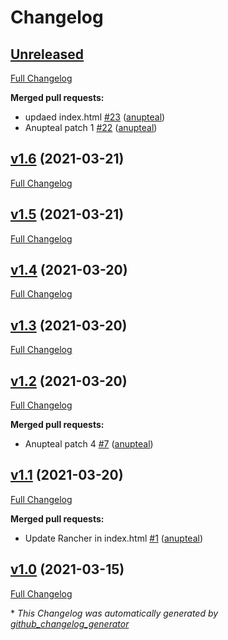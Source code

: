 # Changelog

## [Unreleased](https://github.com/anupteal/nginxrepo/tree/HEAD)

[Full Changelog](https://github.com/anupteal/nginxrepo/compare/v1.6...HEAD)

**Merged pull requests:**

- updaed index.html [\#23](https://github.com/anupteal/nginxrepo/pull/23) ([anupteal](https://github.com/anupteal))
- Anupteal patch 1 [\#22](https://github.com/anupteal/nginxrepo/pull/22) ([anupteal](https://github.com/anupteal))

## [v1.6](https://github.com/anupteal/nginxrepo/tree/v1.6) (2021-03-21)

[Full Changelog](https://github.com/anupteal/nginxrepo/compare/v1.5...v1.6)

## [v1.5](https://github.com/anupteal/nginxrepo/tree/v1.5) (2021-03-21)

[Full Changelog](https://github.com/anupteal/nginxrepo/compare/v1.4...v1.5)

## [v1.4](https://github.com/anupteal/nginxrepo/tree/v1.4) (2021-03-20)

[Full Changelog](https://github.com/anupteal/nginxrepo/compare/v1.3...v1.4)

## [v1.3](https://github.com/anupteal/nginxrepo/tree/v1.3) (2021-03-20)

[Full Changelog](https://github.com/anupteal/nginxrepo/compare/v1.2...v1.3)

## [v1.2](https://github.com/anupteal/nginxrepo/tree/v1.2) (2021-03-20)

[Full Changelog](https://github.com/anupteal/nginxrepo/compare/v1.1...v1.2)

**Merged pull requests:**

- Anupteal patch 4 [\#7](https://github.com/anupteal/nginxrepo/pull/7) ([anupteal](https://github.com/anupteal))

## [v1.1](https://github.com/anupteal/nginxrepo/tree/v1.1) (2021-03-20)

[Full Changelog](https://github.com/anupteal/nginxrepo/compare/v1.0...v1.1)

**Merged pull requests:**

- Update Rancher in index.html [\#1](https://github.com/anupteal/nginxrepo/pull/1) ([anupteal](https://github.com/anupteal))

## [v1.0](https://github.com/anupteal/nginxrepo/tree/v1.0) (2021-03-15)

[Full Changelog](https://github.com/anupteal/nginxrepo/compare/313a09bd89479e3f76f76418b5db0cb3836c228c...v1.0)



\* *This Changelog was automatically generated by [github_changelog_generator](https://github.com/github-changelog-generator/github-changelog-generator)*
